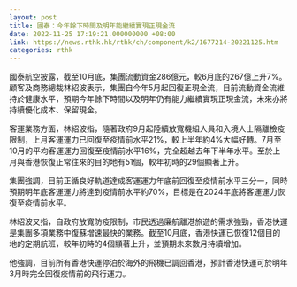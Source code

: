 ```yaml
---
layout: post
title: 國泰：今年餘下時間及明年能繼續實現正現金流
date: 2022-11-25 17:19:21.000000000 +08:00
link: https://news.rthk.hk/rthk/ch/component/k2/1677214-20221125.htm
categories: rthk
---
```


國泰航空披露，截至10月底，集團流動資金286億元，較6月底的267億上升7%。顧客及商務總裁林紹波表示，集團自今年5月起回復正現金流，目前流動資金流維持於健康水平，預期今年餘下時間以及明年仍有能力繼續實現正現金流，未來亦將持續優化成本、保留現金。

客運業務方面，林紹波指，隨著政府9月起陸續放寬機組人員和入境人士隔離檢疫限制，上月客運運力已回復至疫情前水平21%，較上半年約4%大幅好轉。7月至10月的平均客運運力回復至疫情前水平16%，完全超越去年下半年水平。至於上月與香港恢復正常往來的目的地有51個，較年初時的29個顯著上升。

集團強調，目前正循良好軌道達成客運運力年底前回復至疫情前水平三分一，同時預期明年底客運運力將達到疫情前水平約70%，目標是在2024年底將客運運力恢復至疫情前水平。

林紹波又指，自政府放寬防疫限制，市民透過廉航離港旅遊的需求強勁，香港快運是集團多項業務中復蘇增速最快的業務。截至10月底，香港快運已恢復12個目的地的定期航班，較年初時的4個顯著上升，並預期未來數月持續增加。

他強調，目前所有香港快運停泊於海外的飛機已調回香港，預計香港快運可於明年3月時完全回復疫情前的飛行運力。

